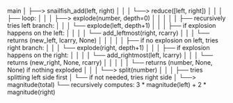 main
│
├──> snailfish_add(left, right)
│     │
│     └──> reduce([left, right])
│            │
│            ├── loop:
│            │
│            ├──> explode(number, depth=0)
│            │     │
│            │     ├── recursively tries left branch:
│            │     │     └── explode(left, depth+1)
│            │     │           ├── if explosion happens on the left:
│            │     │           │    └── add_leftmost(right, rcarry)
│            │     │           └── returns (new_left, lcarry, None)
│            │     │
│            │     ├── if no explosion on left, tries right branch:
│            │     │     └── explode(right, depth+1)
│            │     │           ├── if explosion happens on the right:
│            │     │           │    └── add_rightmost(left, lcarry)
│            │     │           └── returns (new_right, None, rcarry)
│            │     │
│            │     └── returns (number, None, None) if nothing exploded
│            │
│            └──> split(number)
│                  │
│                  ├── tries splitting left side first
│                  └── if not needed, tries right side
│
└──> magnitude(total)
      └── recursively computes:
           3 * magnitude(left) + 2 * magnitude(right)